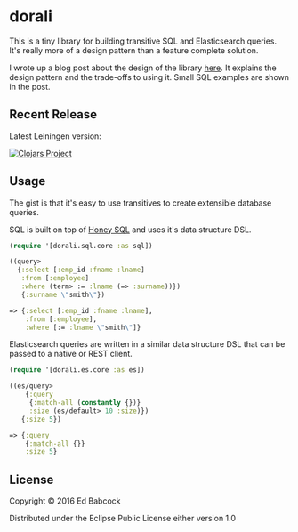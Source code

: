 # dorali

This is a tiny library for building transitive SQL and Elasticsearch
queries. It's really more of a design pattern than a feature complete
solution. 

I wrote up a blog post about the design of the library
[here](https://edbabcock.com/composable-queries.html). It explains the
design pattern and the trade-offs to using it. Small SQL examples are
shown in the post.


## Recent Release
Latest Leiningen version:

[![Clojars Project](https://img.shields.io/clojars/v/com.greenyouse/dorali.svg)](https://clojars.org/com.greenyouse/dorali)


## Usage

The gist is that it's easy to use transitives to create extensible
database queries.

SQL is built on top of [Honey SQL](https://github.com/jkk/honeysql) and
uses it's data structure DSL.

```clj
(require '[dorali.sql.core :as sql])

((query>
  {:select [:emp_id :fname :lname]
   :from [:employee]
   :where (term> := :lname (=> :surname))})
   {:surname \"smith\"})

=> {:select [:emp_id :fname :lname],
    :from [:employee],
    :where [:= :lname \"smith\"]}
```

Elasticsearch queries are written in a similar data structure DSL that
can be passed to a native or REST client.


```clj
(require '[dorali.es.core :as es])

((es/query>
    {:query
     {:match-all (constantly {})}
     :size (es/default> 10 :size)})
   {:size 5})

=> {:query
    {:match-all {}}
    :size 5}
```

## License

Copyright © 2016 Ed Babcock

Distributed under the Eclipse Public License either version 1.0
